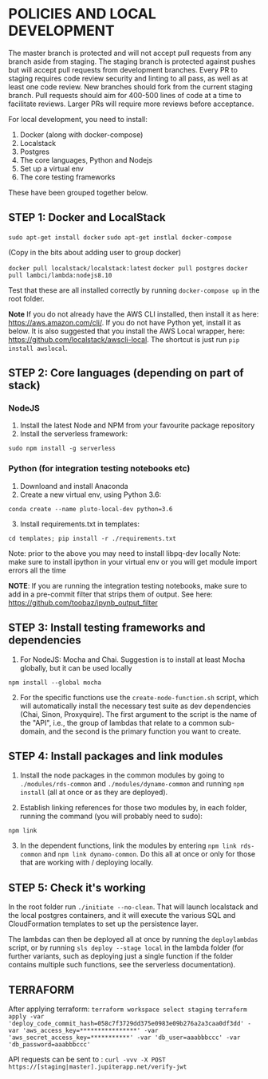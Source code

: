 # POLICIES AND LOCAL DEVELOPMENT

The master branch is protected and will not accept pull requests from any branch aside from staging. The staging 
branch is protected against pushes but will accept pull requests from development branches. Every PR to staging requires code review 
security and linting to all pass, as well as at least one code review. New branches should fork from the current staging branch. 
Pull requests should aim for 400-500 lines of code at a time to facilitate reviews. Larger PRs will require more reviews before acceptance.

For local development, you need to install:

1.   Docker (along with docker-compose)
2.   Localstack
3.   Postgres
4.   The core languages, Python and Nodejs
5.   Set up a virtual env
6.   The core testing frameworks

These have been grouped together below.

## STEP 1: Docker and LocalStack

`sudo apt-get install docker`
`sudo apt-get instlal docker-compose`

(Copy in the bits about adding user to group docker)

`docker pull localstack/localstack:latest`
`docker pull postgres`
`docker pull lambci/lambda:nodejs8.10`

Test that these are all installed correctly by running `docker-compose up` in the root folder.

**Note** If you do not already have the AWS CLI installed, then install it as here: <https://aws.amazon.com/cli/>. If you
do not have Python yet, install it as below. It is also suggested that you install the AWS Local wrapper, here: 
<https://github.com/localstack/awscli-local>. The shortcut is just run `pip install awslocal`.

## STEP 2: Core languages (depending on part of stack)

### NodeJS

1.  Install the latest Node and NPM from your favourite package repository
2.  Install the serverless framework:

`sudo npm install -g serverless`

### Python (for integration testing notebooks etc)

1.  Downloand and install Anaconda
2.  Create a new virtual env, using Python 3.6:

`conda create --name pluto-local-dev python=3.6`

3.  Install requirements.txt in templates:

`cd templates; pip install -r ./requirements.txt`

Note: prior to the above you may need to install libpq-dev locally
Note: make sure to install ipython in your virtual env or you will get module import errors all the time

**NOTE**: If you are running the integration testing notebooks, make sure to add in a pre-commit filter that strips them
of output. See here: https://github.com/toobaz/ipynb_output_filter

## STEP 3: Install testing frameworks and dependencies

1.  For NodeJS: Mocha and Chai. Suggestion is to install at least Mocha globally, but it can be used locally

`npm install --global mocha`

2.  For the specific functions use the `create-node-function.sh` script, which will automatically install the necessary
test suite as dev dependencies (Chai, Sinon, Proxyquire). The first argument to the script is the name of the "API", i.e., the 
group of lambdas that relate to a common sub-domain, and the second is the primary function you want to create. 

## STEP 4: Install packages and link modules

1.  Install the node packages in the common modules by going to `./modules/rds-common` and `./modules/dynamo-common` and running
`npm install` (all at once or as they are deployed).

2.  Establish linking references for those two modules by, in each folder, running the command (you will probably need to sudo):

``npm link``

3.  In the dependent functions, link the modules by entering `npm link rds-common` and `npm link dynamo-common`. Do this all at
once or only for those that are working with / deploying locally.

## STEP 5: Check it's working

In the root folder run `./initiate --no-clean`. That will launch localstack and the local postgres containers, and it will 
execute the various SQL and CloudFormation templates to set up the persistence layer.

The lambdas can then be deployed all at once by running the `deploylambdas` script, or by running `sls deploy --stage local` 
in the lambda folder (for further variants, such as deploying just a single function if the folder contains multiple such 
functions, see the serverless documentation).

## TERRAFORM
After applying terraform:
`terraform workspace select staging`
`terraform apply -var 'deploy_code_commit_hash=058c7f3729dd375e0983e09b276a2a3caa0df3dd' -var 'aws_access_key=****************' -var 'aws_secret_access_key=***********' -var 'db_user=aaabbbccc' -var 'db_password=aaabbbccc'`

API requests can be sent to :
`curl -vvv -X POST  https://[staging|master].jupiterapp.net/verify-jwt`